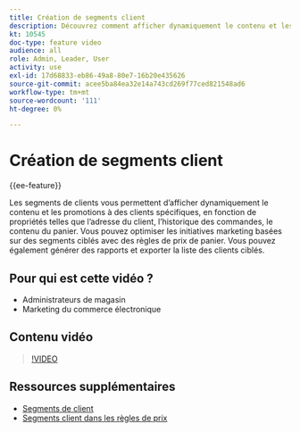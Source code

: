 ```yaml
---
title: Création de segments client
description: Découvrez comment afficher dynamiquement le contenu et les promotions à des clients spécifiques, en fonction de propriétés telles que l’adresse du client, l’historique des commandes, le contenu du panier.
kt: 10545
doc-type: feature video
audience: all
role: Admin, Leader, User
activity: use
exl-id: 17d68833-eb86-49a8-80e7-16b20e435626
source-git-commit: acee5ba84ea32e14a743cd269f77ced821548ad6
workflow-type: tm+mt
source-wordcount: '111'
ht-degree: 0%

---
```


# Création de segments client

{{ee-feature}}

Les segments de clients vous permettent d’afficher dynamiquement le contenu et les promotions à des clients spécifiques, en fonction de propriétés telles que l’adresse du client, l’historique des commandes, le contenu du panier. Vous pouvez optimiser les initiatives marketing basées sur des segments ciblés avec des règles de prix de panier. Vous pouvez également générer des rapports et exporter la liste des clients ciblés.

## Pour qui est cette vidéo ?

- Administrateurs de magasin
- Marketing du commerce électronique

## Contenu vidéo

>[!VIDEO](https://video.tv.adobe.com/v/343659?quality=12&learn=on)

## Ressources supplémentaires

- [Segments de client](https://docs.magento.com/user-guide/marketing/customer-segments.html)
- [Segments client dans les règles de prix](https://docs.magento.com/user-guide/marketing/customer-segment-price-rule.html)
